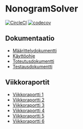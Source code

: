 # NonogramSolver
[![CircleCI](https://circleci.com/gh/lchz/NonogramSolver.svg?style=svg)](https://circleci.com/gh/lchz/NonogramSolver)
[![codecov](https://codecov.io/gh/lchz/NonogramSolver/branch/master/graph/badge.svg)](https://codecov.io/gh/lchz/NonogramSolver)

## Dokumentaatio

- [Määrittelydokumentti](https://github.com/lchz/NonogramSolver/blob/master/documentation/maarittelydokumentti.md)
- [Käyttöohje](https://github.com/lchz/NonogramSolver/blob/master/documentation/kaytto-ohje.md)
- [Toteutusdokumentti](https://github.com/lchz/NonogramSolver/blob/master/documentation/toteutusdokumentti.md)
- [Testausdokumentti](https://github.com/lchz/NonogramSolver/blob/master/documentation/testausdokumentti.md)


## Viikkoraportit
- [Viikkoraportti 1](https://github.com/lchz/NonogramSolver/blob/master/documentation/Viikkoraportit/viikko-1.md)
- [Viikkoraportti 2](https://github.com/lchz/NonogramSolver/blob/master/documentation/Viikkoraportit/viikko-2.md)
- [Viikkoraportti 3](https://github.com/lchz/NonogramSolver/blob/master/documentation/Viikkoraportit/viikko-3.md)
- [Viikkoraportti 4](https://github.com/lchz/NonogramSolver/blob/master/documentation/Viikkoraportit/viikko-4.md)
- [Viikkoraportti 5](https://github.com/lchz/NonogramSolver/blob/master/documentation/Viikkoraportit/viikko-5.md)
- [Viikkoraportti 6](https://github.com/lchz/NonogramSolver/blob/master/documentation/Viikkoraportit/viikko-6.md)
